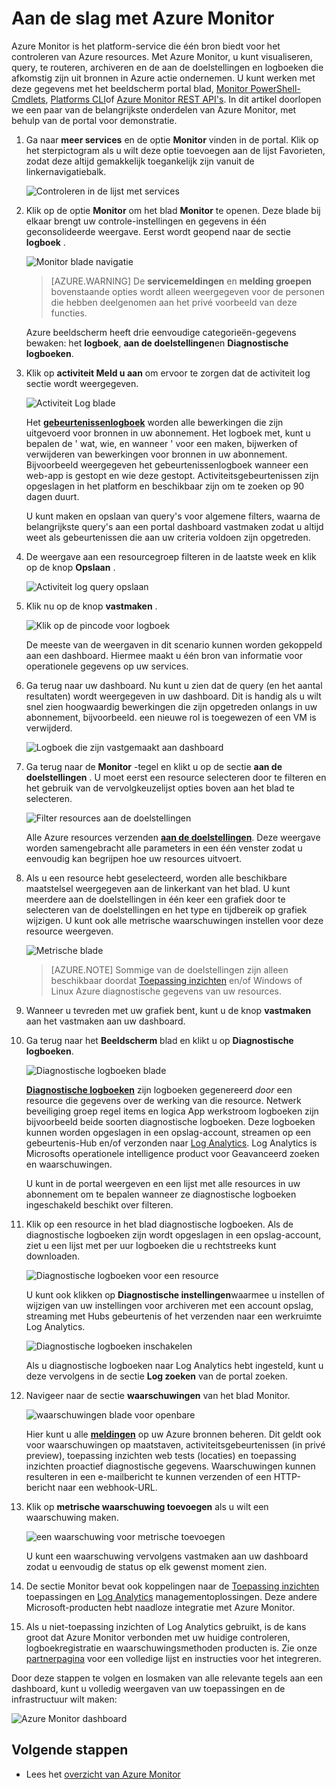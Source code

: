 <properties
    pageTitle="Aan de slag met Azure Monitor | Microsoft Azure"
    description="Aan de slag met Azure Monitor inzicht in de werking van uw resources en onderneem eventueel actie die zijn gebaseerd op gegevens."
    authors="johnkemnetz"
    manager="rboucher"
    editor=""
    services="monitoring-and-diagnostics"
    documentationCenter="monitoring-and-diagnostics"/>

<tags
    ms.service="monitoring-and-diagnostics"
    ms.workload="na"
    ms.tgt_pltfrm="na"
    ms.devlang="na"
    ms.topic="article"
    ms.date="10/19/2016"
    ms.author="johnkem"/>

# <a name="get-started-with-azure-monitor"></a>Aan de slag met Azure Monitor

Azure Monitor is het platform-service die één bron biedt voor het controleren van Azure resources. Met Azure Monitor, u kunt visualiseren, query, te routeren, archiveren en de aan de doelstellingen en logboeken die afkomstig zijn uit bronnen in Azure actie ondernemen. U kunt werken met deze gegevens met het beeldscherm portal blad, [Monitor PowerShell-Cmdlets](./insights-powershell-samples.md), [Platforms CLI](insights-cli-samples.md)of [Azure Monitor REST API's](https://msdn.microsoft.com/library/dn931943.aspx). In dit artikel doorlopen we een paar van de belangrijkste onderdelen van Azure Monitor, met behulp van de portal voor demonstratie.

1. Ga naar **meer services** en de optie **Monitor** vinden in de portal. Klik op het sterpictogram als u wilt deze optie toevoegen aan de lijst Favorieten, zodat deze altijd gemakkelijk toegankelijk zijn vanuit de linkernavigatiebalk.

    ![Controleren in de lijst met services](./media/monitoring-get-started/monitor-more-services.png)

2. Klik op de optie **Monitor** om het blad **Monitor** te openen. Deze blade bij elkaar brengt uw controle-instellingen en gegevens in één geconsolideerde weergave. Eerst wordt geopend naar de sectie **logboek** .

    ![Monitor blade navigatie](./media/monitoring-get-started/monitor-blade-nav.png)

    > [AZURE.WARNING] De **servicemeldingen** en **melding groepen** bovenstaande opties wordt alleen weergegeven voor de personen die hebben deelgenomen aan het privé voorbeeld van deze functies.

    Azure beeldscherm heeft drie eenvoudige categorieën-gegevens bewaken: het **logboek**, **aan de doelstellingen**en **Diagnostische logboeken**.

3. Klik op **activiteit Meld u aan** om ervoor te zorgen dat de activiteit log sectie wordt weergegeven.

    ![Activiteit Log blade](./media/monitoring-get-started/monitor-act-log-blade.png)

    Het [**gebeurtenissenlogboek**](./monitoring-overview-activity-logs.md) worden alle bewerkingen die zijn uitgevoerd voor bronnen in uw abonnement. Het logboek met, kunt u bepalen de ' wat, wie, en wanneer ' voor een maken, bijwerken of verwijderen van bewerkingen voor bronnen in uw abonnement. Bijvoorbeeld weergegeven het gebeurtenissenlogboek wanneer een web-app is gestopt en wie deze gestopt. Activiteitsgebeurtenissen zijn opgeslagen in het platform en beschikbaar zijn om te zoeken op 90 dagen duurt.
   
    U kunt maken en opslaan van query's voor algemene filters, waarna de belangrijkste query's aan een portal dashboard vastmaken zodat u altijd weet als gebeurtenissen die aan uw criteria voldoen zijn opgetreden.

4. De weergave aan een resourcegroep filteren in de laatste week en klik op de knop **Opslaan** .

    ![Activiteit log query opslaan](./media/monitoring-get-started/monitor-act-log-save.png)

5. Klik nu op de knop **vastmaken** .

    ![Klik op de pincode voor logboek](./media/monitoring-get-started/monitor-act-log-pin.png)

    De meeste van de weergaven in dit scenario kunnen worden gekoppeld aan een dashboard. Hiermee maakt u één bron van informatie voor operationele gegevens op uw services. 

6. Ga terug naar uw dashboard. Nu kunt u zien dat de query (en het aantal resultaten) wordt weergegeven in uw dashboard. Dit is handig als u wilt snel zien hoogwaardig bewerkingen die zijn opgetreden onlangs in uw abonnement, bijvoorbeeld. een nieuwe rol is toegewezen of een VM is verwijderd.

    ![Logboek die zijn vastgemaakt aan dashboard](./media/monitoring-get-started/monitor-act-log-db.png)

7. Ga terug naar de **Monitor** -tegel en klikt u op de sectie **aan de doelstellingen** . U moet eerst een resource selecteren door te filteren en het gebruik van de vervolgkeuzelijst opties boven aan het blad te selecteren.

    ![Filter resources aan de doelstellingen](./media/monitoring-get-started/monitor-met-filter.png)

    Alle Azure resources verzenden [**aan de doelstellingen**](./monitoring-overview-metrics.md). Deze weergave worden samengebracht alle parameters in een één venster zodat u eenvoudig kan begrijpen hoe uw resources uitvoert.

8. Als u een resource hebt geselecteerd, worden alle beschikbare maatstelsel weergegeven aan de linkerkant van het blad. U kunt meerdere aan de doelstellingen in één keer een grafiek door te selecteren van de doelstellingen en het type en tijdbereik op grafiek wijzigen. U kunt ook alle metrische waarschuwingen instellen voor deze resource weergeven.

    ![Metrische blade](./media/monitoring-get-started/monitor-metric-blade.png)

    > [AZURE.NOTE] Sommige van de doelstellingen zijn alleen beschikbaar doordat [Toepassing inzichten](../application-insights/app-insights-overview.md) en/of Windows of Linux Azure diagnostische gegevens van uw resources.

9. Wanneer u tevreden met uw grafiek bent, kunt u de knop **vastmaken** aan het vastmaken aan uw dashboard.

10. Ga terug naar het **Beeldscherm** blad en klikt u op **Diagnostische logboeken**.

    ![Diagnostische logboeken blade](./media/monitoring-get-started/monitor-diaglogs-blade.png)

    [**Diagnostische logboeken**](monitoring-overview-of-diagnostic-logs.md) zijn logboeken gegenereerd *door* een resource die gegevens over de werking van die resource. Netwerk beveiliging groep regel items en logica App werkstroom logboeken zijn bijvoorbeeld beide soorten diagnostische logboeken. Deze logboeken kunnen worden opgeslagen in een opslag-account, streamen op een gebeurtenis-Hub en/of verzonden naar [Log Analytics](../log-analytics/log-analytics-overview.md). Log Analytics is Microsofts operationele intelligence product voor Geavanceerd zoeken en waarschuwingen.
   
    U kunt in de portal weergeven en een lijst met alle resources in uw abonnement om te bepalen wanneer ze diagnostische logboeken ingeschakeld beschikt over filteren.

11. Klik op een resource in het blad diagnostische logboeken. Als de diagnostische logboeken zijn wordt opgeslagen in een opslag-account, ziet u een lijst met per uur logboeken die u rechtstreeks kunt downloaden.

    ![Diagnostische logboeken voor een resource](./media/monitoring-get-started/monitor-diaglogs-detail.png)

    U kunt ook klikken op **Diagnostische instellingen**waarmee u instellen of wijzigen van uw instellingen voor archiveren met een account opslag, streaming met Hubs gebeurtenis of het verzenden naar een werkruimte Log Analytics.

    ![Diagnostische logboeken inschakelen](./media/monitoring-get-started/monitor-diaglogs-enable.png)

    Als u diagnostische logboeken naar Log Analytics hebt ingesteld, kunt u deze vervolgens in de sectie **Log zoeken** van de portal zoeken.

12. Navigeer naar de sectie **waarschuwingen** van het blad Monitor.

    ![waarschuwingen blade voor openbare](./media/monitoring-get-started/monitor-alerts-nopp.png)

    Hier kunt u alle [**meldingen**](./monitoring-overview-alerts.md) op uw Azure bronnen beheren. Dit geldt ook voor waarschuwingen op maatstaven, activiteitsgebeurtenissen (in privé preview), toepassing inzichten web tests (locaties) en toepassing inzichten proactief diagnostische gegevens. Waarschuwingen kunnen resulteren in een e-mailbericht te kunnen verzenden of een HTTP-bericht naar een webhook-URL.
   
13. Klik op **metrische waarschuwing toevoegen** als u wilt een waarschuwing maken.

    ![een waarschuwing voor metrische toevoegen](./media/monitoring-get-started/monitor-alerts-add.png)

    U kunt een waarschuwing vervolgens vastmaken aan uw dashboard zodat u eenvoudig de status op elk gewenst moment zien.

14. De sectie Monitor bevat ook koppelingen naar de [Toepassing inzichten](../application-insights/app-insights-overview.md) toepassingen en [Log Analytics](../log-analytics/log-analytics-overview.md) managementoplossingen. Deze andere Microsoft-producten hebt naadloze integratie met Azure Monitor.

15. Als u niet-toepassing inzichten of Log Analytics gebruikt, is de kans groot dat Azure Monitor verbonden met uw huidige controleren, logboekregistratie en waarschuwingsmethoden producten is. Zie onze [partnerpagina](./monitoring-partners.md) voor een volledige lijst en instructies voor het integreren.

Door deze stappen te volgen en losmaken van alle relevante tegels aan een dashboard, kunt u volledig weergaven van uw toepassingen en de infrastructuur wilt maken:

![Azure Monitor dashboard](./media/monitoring-get-started/monitor-final-dash.png)

## <a name="next-steps"></a>Volgende stappen
- Lees het [overzicht van Azure Monitor](./monitoring-overview.md)
